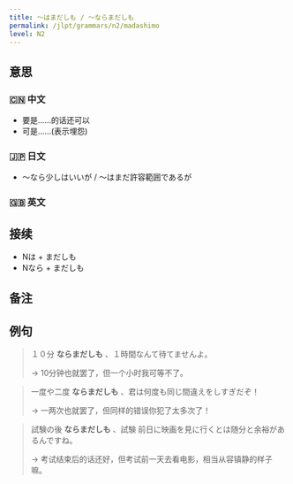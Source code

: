 ```yaml
---
title: 〜はまだしも / 〜ならまだしも
permalink: /jlpt/grammars/n2/madashimo
level: N2
---
```


## 意思

### 🇨🇳 中文

- 要是……的话还可以
- 可是……(表示埋怨)

### 🇯🇵 日文

- 〜なら少しはいいが / 〜はまだ許容範囲であるが

### 🇬🇧 英文


## 接续

- Nは + まだしも
- Nなら + まだしも

## 备注


## 例句

> １０分 **ならまだしも** 、１時間なんて待てませんよ。
>
> → 10分钟也就罢了，但一个小时我可等不了。

> 一度や二度 **ならまだしも** 、君は何度も同じ間違えをしすぎだぞ！
>
> →  一两次也就罢了，但同样的错误你犯了太多次了！

> 試験の後 **ならまだしも** 、試験 前日に映画を見に行くとは随分と余裕があるんですね。
>
> → 考试结束后的话还好，但考试前一天去看电影，相当从容镇静的样子嘛。


